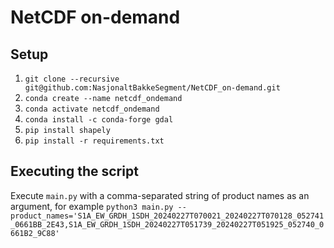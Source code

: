# NetCDF on-demand

## Setup
1. `git clone --recursive git@github.com:NasjonaltBakkeSegment/NetCDF_on-demand.git`
2. `conda create --name netcdf_ondemand`
3. `conda activate netcdf_ondemand`
4. `conda install -c conda-forge gdal`
5. `pip install shapely`
6. `pip install -r requirements.txt`

## Executing the script

Execute `main.py` with a comma-separated string of product names as an argument, for example
`python3 main.py --product_names='S1A_EW_GRDH_1SDH_20240227T070021_20240227T070128_052741_0661BB_2E43,S1A_EW_GRDH_1SDH_20240227T051739_20240227T051925_052740_0661B2_9C88'`
